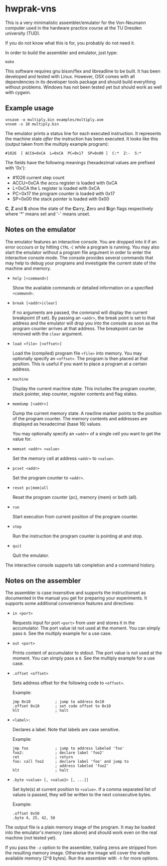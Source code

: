 # hwprak-vns

This is a very minimalistic assembler/emulator for the Von-Neumann
computer used in the hardware practice course at the TU Dresden
university (TUD).

If you do not know what this is for, you probably do not need it.

In order to build the assembler and emulator, just type:

```Shell
make
```

This software requires gnu bison/flex and libreadline to be built.
It has been developed and tested with Linux. However, OSX comes with
all dependencies in its developer tools package and should build
everything without problems. Windows has not been tested yet but
should work as well with cygwin.


## Example usage

  ```Shell
  vnsasm -o multiply.bin examples/multiply.asm
  vnsem -s 10 multiply.bin
  ```

The emulator prints a status line for each executed instruction. It
represents the machine state *after* the instruction has been executed.
It looks like this (output taken from the multiply example program):

  ```
  #1026  [ ACCU=0xCA  L=0xCA  PC=0x17  SP=0x00 ]  C:*  Z:-  S:*
  ```

The fields have the following meanings (hexadezimal values are
prefixed with '0x'):

* #1026         current step count
* ACCU=0xCA     the accu register is loaded with 0xCA
* L=0xCA        the L register is loaded with 0xCA
* PC=0x17       the program counter is loaded with 0x17
* SP=0x00       the stack pointer is loaded with 0x00

**C**, **Z** and **S** show the state of the **C**arry, **Z**ero and
**S**ign flags respectively where '*' means set and '-' means unset.

## Notes on the emulator

The emulator features an interactive console. You are dropped into it
if an error occours or by hitting `CTRL-C` while a program is running.
You may also start the emulator without a program file argument in order
to enter the interactive console mode. The console provides several
commands that may help to debug your programs and investigate the current
state of the machine and memory.

* `help [<command>]`

  Show the available commands or detailed information on a specified
  `<command>`.

* `break [<addr>|clear]`

  If no arguments are passed, the command will display the current
  breakpoint (if set). By passing an `<addr>`, the break point is set to
  that address and the emulator will drop you into the console as soon
  as the program counter arrives at that address. The breakpoint can
  be removed with the `clear` argument.

* `load <file> [<offset>]`

  Load the (compiled) program file `<file>` into memory. You may
  optionally specify an `<offset>`. The program is then placed at that
  position. This is useful if you want to place a program at a certain
  address.

* `machine`

  Display the current machine state. This includes the program counter,
  stack pointer, step counter, register contents and flag states.

* `memdump [<addr>]`

  Dump the current memory state. A row/line marker points to the
  position of the program counter. The memory contents and addresses
  are displayed as hexadecimal (base 16) values.

  You may optionally specify an `<addr>` of a single cell you want to
  get the value for.

* `memset <addr> <value>`

  Set the memory cell at address `<addr>` to `<value>`.

* `pcset <addr>`

  Set the program counter to `<addr>`.

* `reset pc|mem|all`

  Reset the program counter (pc), memory (mem) or both (all).

* `run`

  Start execution from current position of the program counter.

* `step`

  Run the instruction the program counter is pointing at and stop.

* `quit`

  Quit the emulator.

The interactive console supports tab completion and a command history.

## Notes on the assembler

The assembler is case insensitive and supports the instructionset as
documented in the manual you get for preparing your experiments. It
supports some additional convenience features and directives:

* `in <port>`

  Requests input for port `<port>` from user and stores it in the
  accumulator. The port value ist not used at the moment. You can
  simply pass `0`. See the multiply example for a use case.

* `out <port>`

  Prints content of accumulator to stdout. The port value is not
  used at the moment. You can simply pass a `0`. See the multiply
  example for a use case.

* `.offset <offset>`
  
  Sets address offset for the following code to `<offset>`.

  Example:

     ```Assembly
     jmp 0x10           ; jump to address 0x10
     .offset 0x10       ; set code offset to 0x10
     hlt                ; halt
     ```

* `<label>:`
  
  Declares a label. Note that labels are case sensitive.

  Example:

     ```Assembly
     jmp foo            ; jump to address labeled 'foo'
     foo2:              ; declare label 'foo2'
     ret                ; return
     foo: call foo2     ; declare label 'foo' and jump to
                        ; address labeled 'foo2'
     hlt                ; halt
     ```

* `.byte <value> [, <value2> [, ...]]`

  Set byte(s) at current position to `<value>`. If a comma separated
  list of values is passed, they will be written to the next consecutive
  bytes.

  Example:

     ```Assembly
     .offset 0x50
     .byte 4, 25, 42, 58
     ```

The output file is a plain memory image of the program. It may be loaded
into the emulator's memory (see above) and should work even on the real
machine (not tested yet).

If you pass the `-z` option to the assembler, trailing zeros are stripped
from the resulting memory image. Otherwise the image will cover the whole
available memory (2^8 bytes). Run the assembler with `-h` for more options.
